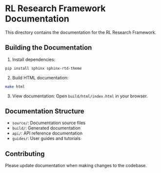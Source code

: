 # RL Research Framework Documentation

This directory contains the documentation for the RL Research Framework.

## Building the Documentation

1. Install dependencies:
```bash
pip install sphinx sphinx-rtd-theme
```

2. Build HTML documentation:
```bash
make html
```

3. View documentation:
Open `build/html/index.html` in your browser.

## Documentation Structure

- `source/`: Documentation source files
- `build/`: Generated documentation
- `api/`: API reference documentation
- `guides/`: User guides and tutorials

## Contributing

Please update documentation when making changes to the codebase. 